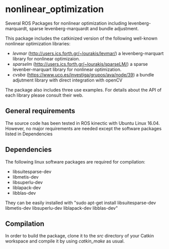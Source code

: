 # nonlinear_optimization
Several ROS Packages for nonlinear optimization including levenberg-marquardt, sparse levenberg-marquardt and bundle adjustment.

This package includes the catkinized version of the following well-known nonlinear optimization libraries:

* *levmar* (http://users.ics.forth.gr/~lourakis/levmar/) a levenberg-marquart library for nonlinear optimizaion.
* *sparselm* (http://users.ics.forth.gr/~lourakis/sparseLM/) a sparse levenber-marquart library for nonlinear optimization.
* *cvsba* (https://www.uco.es/investiga/grupos/ava/node/39) a bundle adjutment library with direct integration with openCV

The package also includes three use examples. For details about the API of each library please consult their web.

## General requirements
The source code has been tested in ROS kinectic with Ubuntu Linux 16.04. However, no major requirements are needed except the software packages listed in Dependencies 

## Dependencies
The following linux software packages are required for compilation:
* libsuitesparse-dev
* libmetis-dev
* libsuperlu-dev
* liblapack-dev
* libblas-dev

They can be easily installed with "sudo apt-get install libsuitesparse-dev libmetis-dev libsuperlu-dev liblapack-dev libblas-dev"

## Compilation
In order to build the package, clone it to the *src* directory of your Catkin workspace and compile it by using *catkin_make* as usual.

